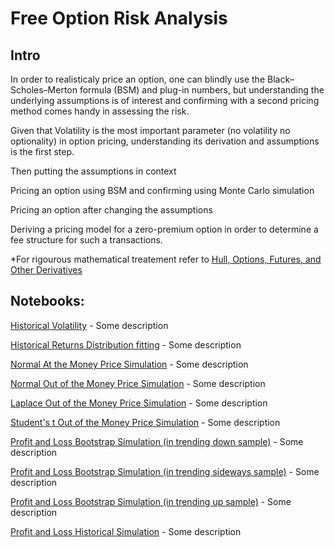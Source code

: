 # Free Option Risk Analysis

## Intro

In order to realisticaly price an option, one can blindly use the Black–Scholes–Merton formula (BSM) and plug-in numbers,
but understanding the underlying assumptions is of interest and confirming with a second pricing method comes handy in assessing the risk.

Given that Volatility is the most important parameter (no volatility no optionality) in option pricing, understanding its derivation and assumptions is the first step.

Then putting the assumptions in context

Pricing an option using BSM and confirming using Monte Carlo simulation

Pricing an option after changing the assumptions 

Deriving a pricing model for a zero-premium option in order to determine a fee structure for such a transactions.

*For rigourous mathematical treatement refer to [Hull, Options, Futures, and Other Derivatives](https://www.pearson.com/nl/en_NL/higher-education/subject-catalogue/finance/Options-Futures-and-Other-Derivatives-Hull.html)

## Notebooks:

[Historical Volatility](historical_volatility.ipynb) - Some description

[Historical Returns Distribution fitting](historical_returns_fit.ipynb) - Some description

[Normal At the Money Price Simulation](normal_at_money_simulation.ipynb) - Some description

[Normal Out of the Money Price Simulation](normal_out_money_simulation.ipynb) - Some description

[Laplace Out of the Money Price Simulation](laplace_out_money_simulation.ipynb) - Some description

[Student's t Out of the Money Price Simulation](student_t_out_money_simulation.ipynb) - Some description

[Profit and Loss Bootstrap Simulation (in trending down sample)](pnl_bootstrap_down_simulation.ipynb) - Some description

[Profit and Loss Bootstrap Simulation (in trending sideways sample)](pnl_bootstrap_sideways_simulation.ipynb) - Some description

[Profit and Loss Bootstrap Simulation (in trending up sample)](pnl_bootstrap_up_simulation.ipynb) - Some description

[Profit and Loss Historical Simulation](pnl_historical_simulation.ipynb) - Some description
